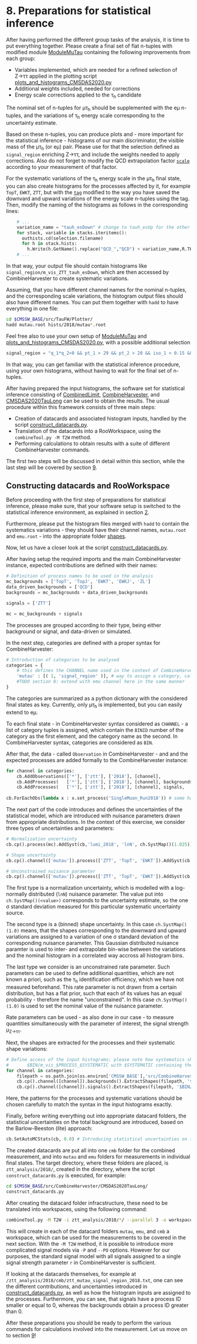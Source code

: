 # 8. Preparations for statistical inference

After having performed the different group tasks of the analysis, it is time to put everything together.
Please create a final set of flat n-tuples with modified module [ModuleMuTau](../../PicoProducer/python/analysis/CMSDAS2020/ModuleMuTau.py)
containing the following improvements from each group:

+ Variables implemented, which are needed for a refined selection of Z&rarr;&tau;&tau; applied in the plotting script
[plots_and_histograms_CMSDAS2020.py](../../Plotter/plots_and_histograms_CMSDAS2020.py)
+ Additional weights included, needed for corrections
+ Energy scale corrections applied to the &tau;<sub>h</sub> candidate

The nominal set of n-tuples for &mu;&tau;<sub>h</sub> should be supplemented with the e&mu; n-tuples,
and the variations of &tau;<sub>h</sub> energy scale corresponding to the uncertainty estimate.

Based on these n-tuples, you can produce plots and - more important for the statistical inference - histograms
of our main discriminator, the visible mass of the &mu;&tau;<sub>h</sub> (or e&mu;) pair. Please use for that
the selection defined as `signal_region` enriching Z&rarr;&tau;&tau;, and include the weights needed to apply corrections. Also do
not forget to modify the QCD extrapolation factor [`scale`](https://github.com/ArturAkh/TauFW/blob/master/Plotter/plots_and_histograms_CMSDAS2020.py#L126) according
to your measurement of that factor.

For the systematic variations of the &tau;<sub>h</sub> energy scale in the &mu;&tau;<sub>h</sub> final state, you can also create histograms for the processes affected
by it, for example `TopT`, `EWKT`, `ZTT`, but with the [`tag`](../../Plotter/plots_and_histograms_CMSDAS2020.py#L149) 
modified to the way you have saved the downvard and upward variations of the energy scale n-tuples using the tag.
Then, modify the naming of the histograms as follows in the corresponding lines:

```python
    # ...
    variation_name = "tauh_esDown" # change to tauh_esUp for the other variation
    for stack, variable in stacks.iteritems():
      outhists.cd(selection.filename)
      for h in stack.hists:
        h.Write(h.GetName().replace("QCD_","QCD") + variation_name,R.TH1.kOverwrite) # adding to the name for es variations in addition
    # ...
```

In that way, your output file should contain histograms like `signal_region/m_vis_ZTT_tauh_esDown`, which are then accessed by
CombineHarvester to create systematic variations.

Assuming, that you have different channel names for the nominal n-tuples, and the corresponding scale variations, the histogram output
files should also have different names. You can put them together with `hadd` to have everything in one file:

```sh
cd $CMSSW_BASE/src/TauFW/Plotter/
hadd mutau.root hists/2018/mutau*.root
```

Feel free also to use your own setup of [ModuleMuTau](../../PicoProducer/python/analysis/CMSDAS2020/ModuleMuTau.py) and
[plots_and_histograms_CMSDAS2020.py](../../Plotter/plots_and_histograms_CMSDAS2020.py), with a possible additional selection

```python
signal_region = "q_1*q_2<0 && pt_1 > 29 && pt_2 > 20 && iso_1 < 0.15 && (decayMode_2 < 5 || decayMode_2 > 7) && id_2 >= 16 && anti_mu_2 >= 8"
```
In that way, you can get familiar with the statistical inference procedure, using your own histograms, without having to wait for the final set of n-tuples.

After having prepared the input histograms, the software set for statistical inference consisting of [CombinedLimit](https://github.com/cms-analysis/HiggsAnalysis-CombinedLimit),
[CombineHarvester](https://github.com/cms-analysis/CombineHarvester), and [CMSDAS2020TauLong](https://github.com/ArturAkh/CMSDAS2020TauLong) can be used
to obtain the results. The usual procedure within this framework consists of three main steps:

+ Creation of datacards and associated histogram inputs, handled by the script [construct_datacards.py](https://github.com/ArturAkh/CMSDAS2020TauLong/blob/master/scripts/construct_datacards.py).
+ Translation of the datacards into a RooWorkspace, using the `combineTool.py -M T2W` method.
+ Performing calculations to obtain results with a suite of different CombineHarvester commands.

The first two steps will be discussed in detail within this section, while the last step will be covered by section [9](measurement.md).

## Constructing datacards and RooWorkspace

Before proceeding with the first step of preparations for statistical inference, please make sure, that your software setup is switched to the statistical inference environment,
as explained in section [2](configuration.md#configuration-after-new-login-or-in-a-new-terminal).

Furthermore, please put the histogram files merged with `hadd` to contain the systematics variations - they should have their channel names, `mutau.root` and `emu.root` -
into the appropriate folder [shapes](https://github.com/ArturAkh/CMSDAS2020TauLong/blob/master/shapes).

Now, let us have a closer look at the script [construct_datacards.py](https://github.com/ArturAkh/CMSDAS2020TauLong/blob/master/scripts/construct_datacards.py).

After having setup the required imports and the main CombineHarvester instance, expected contributions are defined with their names:

```python
# Definition of process names to be used in the analysis
mc_backgrounds = ['TopT', 'TopJ', 'EWKT', 'EWKJ', 'ZL']
data_driven_backgrounds = ['QCD']
backgrounds = mc_backgrounds + data_driven_backgrounds

signals = ['ZTT']

mc = mc_backgrounds + signals
```

The processes are grouped according to their type, being either background or signal, and data-driven or simulated.

In the next step, categories are defined with a proper syntax for CombineHarvester:

```python
# Introduction of categories to be analysed
categories = {
    # this defines the CHANNEL name used in the context of CombineHarvester
    'mutau' : [( 1, 'signal_region' )], # way to assign a category, called BIN in CombineHarvester with a string name and a BIN index
    #TODO section 8: extend with emu channel here in the same manner
}
```

The categories are summarized as a python dictionary with the considered final states as key. Currently, only &mu;&tau;<sub>h</sub> is implemented, but you can easily extend
to e&mu;.

To each final state - in CombineHarvester syntax considered as `CHANNEL` - a list of category tuples is assigned, which contain the `BINID` number of the category
as the first element, and the category name as the second. In CombineHarvester syntax, categories are considered as `BIN`.

After that, the data - called `Observation` in CombineHarvester - and  and the expected processes are added formally to the CombineHarvester instance:

```python
for channel in categories:
    cb.AddObservations(['*'], ['ztt'], ['2018'], [channel],              categories[channel]) # adding observed data
    cb.AddProcesses(   ['*'], ['ztt'], ['2018'], [channel], backgrounds, categories[channel], False) # adding backgrounds
    cb.AddProcesses(   ['*'], ['ztt'], ['2018'], [channel], signals,     categories[channel], True) # adding signals
    
cb.ForEachObs(lambda x : x.set_process('SingleMuon_Run2018')) # some hack to change the naming to the one in the input files; usual name: data_obs
```

The next part of the code introduces and defines the uncertainties of the statistical model, which are introduced with nuisance parameters drawn from
appropriate distributions. In the context of this exercise, we consider three types of uncertainties and parameters:

```python
# Normalization uncertainty
cb.cp().process(mc).AddSyst(cb,'lumi_2018', 'lnN', ch.SystMap()(1.025)) # 2.5 % uncertainty on luminosity for 2018 from the measurement

# Shape uncertainty
cb.cp().channel(['mutau']).process(['ZTT', 'TopT', 'EWKT']).AddSyst(cb, 'tauh_es', 'shape', ch.SystMap()(1.0))

# Unconstrained nuisance parameter
cb.cp().channel(['mutau']).process(['ZTT', 'TopT', 'EWKT']).AddSyst(cb, 'tauh_id', 'rateParam', ch.SystMap()(1.0))
```

The first type is a normalization uncertainty, which is modelled with a log-normally distributed (`lnN`) nuisance parameter. The value put into `ch.SystMap()(<value>)` corresponds
to the uncertainty estimate, so the one &sigma; standard deviation measured for this particular systematic uncertainty source.

The second type is a (binned) shape uncertainty. In this case `ch.SystMap()(1.0)` means, that the shapes corresponding to the downward and upward variations are assigned to 
a variation of one &sigma; standard deviation of the corresponding nuisance parameter. This Gaussian distributed nuisance paramter is used to inter- and extrapolate bin-wise between the 
variations and the nominal histogram in a correlated way accross all histogram bins.

The last type we consider is an unconstrained rate parameter. Such parameters can be used to define additional quantities, which are not known a priori, such as the &tau;<sub>h</sub>
identification efficiency, which we have not measured beforehand. This rate parameter is not drawn from a certain distribution, but has a flat prior, such that each of its values has an equal
probability - therefore the name "unconstrained". In this case `ch.SystMap()(1.0)` is used to set the nominal value of the nuisance parameter.

Rate parameters can be used - as also done in our case - to measure quantities simultaneously with the parameter of interest, the signal strength &mu;<sub>Z&rarr;&tau;&tau;</sub>.

Next, the shapes are extracted for the processes and their systematic shape variations:

```python
# Define access of the input histograms; please note how systematics shape variations should be stored:
#       $BIN/m_vis_$PROCESS_$SYSTEMATIC with $SYSTEMATIC containing the name like 'tau_es' and a postfix 'Up' or 'Down'
for channel in categories:
    filepath = os.path.join(os.environ['CMSSW_BASE'],'src/CombineHarvester/CMSDAS2020TauLong/shapes', channel+'.root')
    cb.cp().channel([channel]).backgrounds().ExtractShapes(filepath, '$BIN/m_vis_$PROCESS', '$BIN/m_vis_$PROCESS_$SYSTEMATIC')
    cb.cp().channel([channel]).signals().ExtractShapes(filepath, '$BIN/m_vis_$PROCESS', '$BIN/m_vis_$PROCESS_$SYSTEMATIC')
```

Here, the patterns for the processes and systematic variations should be chosen carefully to match the syntax in the input histograms exactly.

Finally, before writing everything out into appropriate datacard folders, the statistical uncertainties on the total background are introduced, based on the Barlow-Beeston (lite) approach:

```python
cb.SetAutoMCStats(cb, 0.0) # Introducing statistical uncertainties on the total background for each histogram bin (Barlow-Beeston lite approach)
```

The created datacards are put all into one `cmb` folder for the combined measurement, and into `mutau` and `emu` folders for measurements in individual final states.
The target directory, where these folders are placed, is `ztt_analysis/2018/`, created in the directory, where the script `construct_datacards.py` is executed, for
example:

```sh
cd $CMSSW_BASE/src/CombineHarvester/CMSDAS2020TauLong/
construct_datacards.py
```

After creating the datacard folder infracstructure, these need to be translated into workspaces, using the following command:

```sh
combineTool.py -M T2W -i ztt_analysis/2018/*/ --parallel 3 -o workspace.root
```

This will create in each of the datacard folders `mutau`, `emu`, and `cmb` a workspace, which can be used for the measurements to be covered in the next section.
With the `-M T2W` method, it is possible to introduce more complicated signal models via `-P` and `--PO` options. However for our purposes, the standard signal model
with all signals assigned to a single signal strength parameter `r` in CombineHarvester is sufficient.

If looking at the datacards themselves, for example at `/ztt_analysis/2018/cmb/ztt_mutau_signal_region_2018.txt`, one can see the different contributions, and
uncertainties introduced in [construct_datacards.py](https://github.com/ArturAkh/CMSDAS2020TauLong/blob/master/scripts/construct_datacards.py), as well as how the
histogram inputs are assigned to the processes. Furthermore, you can see, that signals have a process ID smaller or equal to 0, whereas the backgrounds obtain a
process ID greater than 0.

After these preparations you should be ready to perform the various commands for calculations involved into the measurement. Let us move on to section [9](measurement.md)!
